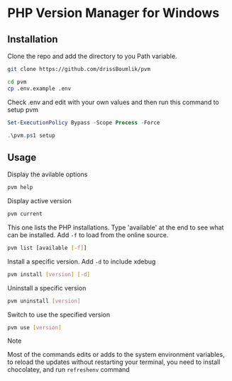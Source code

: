 # PHP Version Manager for Windows

## Installation

Clone the repo and add the directory to you Path variable.

```sh
git clone https://github.com/drissBoumlik/pvm

cd pvm
cp .env.example .env
```

Check .env and edit with your own values and
then run this command to setup pvm

```powershell
Set-ExecutionPolicy Bypass -Scope Process -Force

.\pvm.ps1 setup
```


## Usage

Display the avilable options

```sh
pvm help
```


Display active version

```sh
pvm current
```


This one lists the PHP installations. Type 'available' at the end to see what can be installed. Add `-f` to load from the online source.

```sh
pvm list [available [-f]]
```


Install a specific version. Add `-d` to include xdebug

```sh
pvm install [version] [-d]
```


Uninstall a specific version

```sh
pvm uninstall [version]
```


Switch to use the specified version

```sh
pvm use [version]
```

> [!NOTE]  
> Most of the commands edits or adds to the  system environment variables, to reload the updates without restarting your terminal, you need to install chocolatey, and run `refreshenv` command
